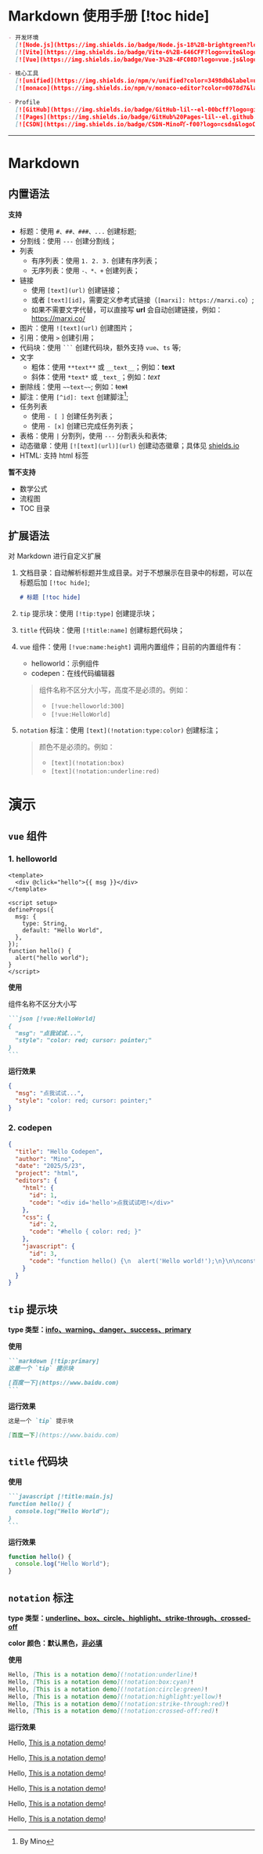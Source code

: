 # Markdown 使用手册 [!toc hide]

```markdown [!tip:success]
- 开发环境
  [![Node.js](https://img.shields.io/badge/Node.js-18%2B-brightgreen?logo=node.js&logoColor=green)](https://nodejs.org/)
  [![Vite](https://img.shields.io/badge/Vite-6%2B-646CFF?logo=vite&logoColor=white)](https://vitejs.dev/)
  [![Vue](https://img.shields.io/badge/Vue-3%2B-4FC08D?logo=vue.js&logoColor=42b883)](https://vuejs.org/)

- 核心工具
  [![unified](https://img.shields.io/npm/v/unified?color=3498db&label=unified)](https://unifiedjs.com)
  [![monaco](https://img.shields.io/npm/v/monaco-editor?color=0078d7&label=monaco)](https://microsoft.github.io/monaco-editor/)

- Profile
  [![GitHub](https://img.shields.io/badge/GitHub-lil--el-00bcff?logo=github)](https://github.com/lil-el)
  [![Pages](https://img.shields.io/badge/GitHub%20Pages-lil--el.github.io-00bcff?logo=github)](https://lil-el.github.io)
  [![CSDN](https://img.shields.io/badge/CSDN-Mino吖-f00?logo=csdn&logoColor=f2522f)](https://blog.csdn.net/qq_36157085)
```

---

# Markdown

## 内置语法

**支持**

- 标题：使用 `#、##、###、...` 创建标题;
- 分割线：使用 `---` 创建分割线；
- 列表
  - 有序列表：使用 `1. 2. 3.` 创建有序列表；
  - 无序列表：使用 `-、*、+` 创建列表；
- 链接
  - 使用 `[text](url)` 创建链接；
  - 或者 `[text][id]`，需要定义参考式链接（`[marxi]: https://marxi.co`）;
  - 如果不需要文字代替，可以直接写 **url** 会自动创建链接，例如：https://marxi.co/
- 图片：使用 `![text](url)` 创建图片；
- 引用：使用 `>` 创建引用；
- 代码块：使用 ` ``` ` 创建代码块，额外支持 `vue`、`ts` 等;
- 文字
  - 粗体：使用 `**text**` 或 `__text__`；例如：**text**
  - 斜体：使用 `*text*` 或 `_text_`；例如：_text_
- 删除线：使用 `~~text~~`; 例如：~~text~~
- 脚注：使用 `[^id]: text` 创建脚注[^1];
- 任务列表
  - 使用 `- [ ]` 创建任务列表；
  - 使用 `- [x]` 创建已完成任务列表；
- 表格：使用 `|` 分割列，使用 `---` 分割表头和表体;
- 动态徽章：使用 `[![text](url)](url)` 创建动态徽章；具体见 [shields.io](https://shields.io/)
- HTML: 支持 html 标签

**暂不支持**

- 数学公式
- 流程图
- TOC 目录

## 扩展语法

对 Markdown 进行自定义扩展

1. 文档目录：自动解析标题并生成目录。对于不想展示在目录中的标题，可以在标题后加 `[!toc hide]`;

   ```markdown
   # 标题 [!toc hide]
   ```

2. `tip` 提示块：使用 `[!tip:type]` 创建提示块；

3. `title` 代码块：使用 `[!title:name]` 创建标题代码块；

4. `vue` 组件：使用 `[!vue:name:height]` 调用内置组件；目前的内置组件有：

   - helloworld：示例组件
   - codepen：在线代码编辑器

   > 组件名称不区分大小写，高度不是必须的。例如：
   >
   > - `[!vue:helloworld:300]`
   > - `[!vue:HelloWorld]`

5. `notation` 标注：使用 `[text](!notation:type:color)` 创建标注；

   > 颜色不是必须的。例如：
   >
   > - `[text](!notation:box)`
   > - `[text](!notation:underline:red)`

# 演示

## `vue` 组件

### 1. helloworld

```vue [!title:helloworld.vue]
<template>
  <div @click="hello">{{ msg }}</div>
</template>

<script setup>
defineProps({
  msg: {
    type: String,
    default: "Hello World",
  },
});
function hello() {
  alert("hello world");
}
</script>
```

**使用**

组件名称不区分大小写

````markdown
```json [!vue:HelloWorld]
{
  "msg": "点我试试...",
  "style": "color: red; cursor: pointer;"
}
```
````

**运行效果**

```json [!vue:HelloWorld]
{
  "msg": "点我试试...",
  "style": "color: red; cursor: pointer;"
}
```

### 2. codepen

```json [!vue:codepen:430]
{
  "title": "Hello Codepen",
  "author": "Mino",
  "date": "2025/5/23",
  "project": "html",
  "editors": {
    "html": {
      "id": 1,
      "code": "<div id='hello'>点我试试吧!</div>"
    },
    "css": {
      "id": 2,
      "code": "#hello { color: red; }"
    },
    "javascript": {
      "id": 3,
      "code": "function hello() {\n  alert('Hello world!');\n}\n\nconst ele = document.getElementById('hello');\n\nele.addEventListener('click', hello);"
    }
  }
}
```

## `tip` 提示块

**type 类型：[info、warning、danger、success、primary](!notation:highlight:yellow)**

**使用**

````markdown
```markdown [!tip:primary]
这是一个 `tip` 提示块

[百度一下](https://www.baidu.com)
```
````

**运行效果**

```markdown [!tip:primary]
这是一个 `tip` 提示块

[百度一下](https://www.baidu.com)
```

## `title` 代码块

**使用**

````markdown
```javascript [!title:main.js]
function hello() {
  console.log("Hello World");
}
```
````

**运行效果**

```javascript [!title:main.js]
function hello() {
  console.log("Hello World");
}
```

## `notation` 标注

**type 类型：[underline、box、circle、highlight、strike-through、crossed-off](!notation:underline:yellowgreen)**

**color 颜色：默认黑色，[非必填](!notation:circle:red)**

**使用**

````markdown
Hello, [This is a notation demo](!notation:underline)!
Hello, [This is a notation demo](!notation:box:cyan)!
Hello, [This is a notation demo](!notation:circle:green)!
Hello, [This is a notation demo](!notation:highlight:yellow)!
Hello, [This is a notation demo](!notation:strike-through:red)!
Hello, [This is a notation demo](!notation:crossed-off:red)!
````

**运行效果**

Hello, [This is a notation demo](!notation:underline)!

Hello, [This is a notation demo](!notation:box:cyan)!

Hello, [This is a notation demo](!notation:circle:green)!

Hello, [This is a notation demo](!notation:highlight:yellow)!

Hello, [This is a notation demo](!notation:strike-through:red)!

Hello, [This is a notation demo](!notation:crossed-off:red)!

[^1]: By Mino

[marxi]: https://marxi.co
